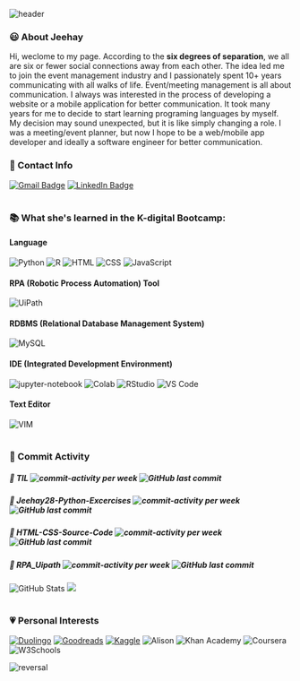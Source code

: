 ![header](https://capsule-render.vercel.app/api?type=shark&color=timeGradient&height=250&section=header&text=Jeehay%20Park&fontSize=60&desc=Currently%20training%20to%20become%20a%20software%20engineer&descAlignY=57&animation=twinkling&fontAlignY=35)


### :smiley: About Jeehay
Hi, weclome to my page. According to the **six degrees of separation**, we all are six or fewer social connections away from each other. 
The idea led me to join the event management industry and I passionately spent 10+ years communicating with all walks of life. 
Event/meeting management is all about communication. 
I always was interested in the process of developing a website or a mobile application for better communication. 
It took many years for me to decide to start learning programing languages by myself. 
My decision may sound unexpected, but it is like simply changing a role. I was a meeting/event planner, but now I hope to be a web/mobile app developer and ideally a software engineer for better communication.

### :e-mail: Contact Info
[![Gmail Badge](https://img.shields.io/badge/Gmail-d14836?style=flat-square&logo=Gmail&logoColor=white&link=mailto:sophiepark528@gmail.com)](mailto:sophiepark528@gmail.com)
[![LinkedIn Badge](https://img.shields.io/badge/-LinkedIn-0077B5?style=flat-square&logo=LinkedIn&logoColor=white)](https://www.linkedin.com/in/jeehaypark/)


#
### :books: What she's learned in the K-digital Bootcamp:
#### Language
![Python](https://img.shields.io/badge/Python-3776AB?style=for-the-badge&logo=python&logoColor=white) 
![R](https://img.shields.io/badge/R-00000F?style=for-the-badge&logo=R&logoColor=white) 
![HTML](https://img.shields.io/badge/HTML5-E34F26?style=for-the-badge&logo=html5&logoColor=white) ![CSS](https://img.shields.io/badge/CSS3-1572B6?style=for-the-badge&logo=css3&logoColor=white) ![JavaScript](https://img.shields.io/badge/JavaScript-F7DF1E?style=for-the-badge&logo=javascript&logoColor=black)


#### RPA (Robotic Process Automation) Tool
![UiPath](https://img.shields.io/badge/UiPath-FA4616?style=for-the-badge&logo=uipath&logoColor=white) 

#### RDBMS (Relational Database Management System)
![MySQL](https://img.shields.io/badge/MySQL-00000F?style=for-the-badge&logo=mysql&logoColor=white) 


#### IDE (Integrated Development Environment)
![jupyter-notebook](https://img.shields.io/badge/Jupyter_Notebook-929591?style=for-the-badge&logo=jupyter&color=525252)
![Colab](https://img.shields.io/badge/Colab-F9AB00?style=for-the-badge&logo=googlecolab&color=525252)
![RStudio](https://img.shields.io/badge/RStudio-75AADB?style=for-the-badge&logo=RStudio&logoColor=white)
![VS Code](https://img.shields.io/badge/Visual_Studio_Code-0078D4?style=for-the-badge&logo=visual%20studio%20code&logoColor=white)

#### Text Editor
![VIM](https://img.shields.io/badge/VIM-%2311AB00.svg?&style=for-the-badge&logo=vim&logoColor=white)

#
### :clap: Commit Activity
##### :file_folder: TIL ![commit-activity per week](https://img.shields.io/github/commit-activity/w/Jeehay28/TIL) ![GitHub last commit](https://img.shields.io/github/last-commit/Jeehay28/TIL)
##### :file_folder: Jeehay28-Python-Excercises ![commit-activity per week](https://img.shields.io/github/commit-activity/w/Jeehay28/Jeehay28-Python-Exercises) ![GitHub last commit](https://img.shields.io/github/last-commit/Jeehay28/Jeehay28-Python-Exercises)
##### :file_folder: HTML-CSS-Source-Code ![commit-activity per week](https://img.shields.io/github/commit-activity/w/Jeehay28/HTML-CSS-Source-Code) ![GitHub last commit](https://img.shields.io/github/last-commit/Jeehay28/HTML-CSS-Source-Code)
##### :file_folder: RPA_Uipath ![commit-activity per week](https://img.shields.io/github/commit-activity/w/Jeehay28/RPA_Uipath) ![GitHub last commit](https://img.shields.io/github/last-commit/Jeehay28/RPA_Uipath)


![GitHub Stats](https://github-readme-stats.vercel.app/api?username=Jeehay28&show_icons=true) ![](https://github-readme-stats.vercel.app/api/top-langs/?username=Jeehay28&show_icons=true)


#
### :heartpulse: Personal Interests
[![Duolingo](https://img.shields.io/badge/Duolingo-58CC02?style=for-the-badge&logo=Duolingo&logoColor=white)](https://www.duolingo.com/profile/Jeehay?via=share_profile)
[![Goodreads](https://img.shields.io/badge/Goodreads-75420e?style=for-the-badge&logo=Goodreads&logoColor=white)](https://www.goodreads.com/user/show/39862141)
[![Kaggle](https://img.shields.io/badge/Kaggle-20BEFF?style=for-the-badge&logo=Kaggle&logoColor=white)](https://www.kaggle.com/jeehaypark)
![Alison](https://img.shields.io/badge/Alison-323949?style=for-the-badge&logo=Alison&logoColor=white)
![Khan Academy](https://img.shields.io/badge/Khan%20Academy-14BF96?style=for-the-badge&logo=Khan%20Academy&logoColor=white)
![Coursera](https://img.shields.io/badge/Coursera-0056D2?style=for-the-badge&logo=Coursera&logoColor=white)
![W3Schools](https://img.shields.io/badge/W3Schools-006400?style=for-the-badge&logo=W3Schools&logoColor=white)


![reversal](https://capsule-render.vercel.app/api?type=waving&color=timeGradient&height=100&section=footer)
